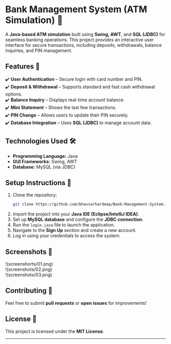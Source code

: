 # **Bank Management System (ATM Simulation) 🏦**  

A **Java-based ATM simulation** built using **Swing, AWT**, and **SQL (JDBC)** for seamless banking operations. This project provides an interactive user interface for secure transactions, including deposits, withdrawals, balance inquiries, and PIN management.  

## **Features 🚀**  
✔️ **User Authentication** – Secure login with card number and PIN.  
✔️ **Deposit & Withdrawal** – Supports standard and fast cash withdrawal options.  
✔️ **Balance Inquiry** – Displays real-time account balance.  
✔️ **Mini Statement** – Shows the last few transactions.  
✔️ **PIN Change** – Allows users to update their PIN securely.  
✔️ **Database Integration** – Uses **SQL (JDBC)** to manage account data.  

## **Technologies Used 🛠️**  
- **Programming Language:** Java  
- **GUI Frameworks:** Swing, AWT  
- **Database:** MySQL (via JDBC)  

## **Setup Instructions 🔧**  
1. Clone the repository:  
   ```bash
   git clone https://github.com/bhavsarhardeep/Bank-Management-System.git
   ```  
2. Import the project into your **Java IDE (Eclipse/IntelliJ IDEA)**.  
3. Set up **MySQL database** and configure the **JDBC connection**.  
4. Run the `login.java` file to launch the application.  
5. Navigate to the **Sign Up** section and create a new account.  
6. Log in using your credentials to access the system.   

## **Screenshots 📸**  
!(screenshorts/01.png)  
!(screenshots/02.png)  
!(screenshots/03.png)  

## **Contributing 🤝**  
Feel free to submit **pull requests** or **open issues** for improvements!  

## **License 📜**  
This project is licensed under the **MIT License**.  

---
